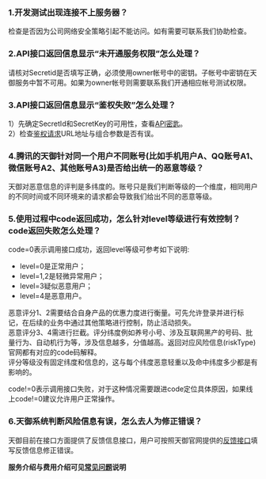 ### 1.开发测试出现连接不上服务器？
检查是否因为公司网络安全策略引起不能访问。如有需要可联系我们协助检查。
### 2.API接口返回信息显示“未开通服务权限”怎么处理？
请核对Secretid是否填写正确，必须使用owner帐号中的密钥。子帐号中密钥在天御服务中暂不可用。如果为owner帐号则需要联系我们开通相应帐号测试权限。
### 3.API接口返回信息显示“鉴权失败”怎么处理？
1）先确定SecretId和SecretKey的可用性，查看[API密匙](http://console.tce.fsphere.cn/capi)。<br>
2）检查[鉴权请求](http://tcecqpoc.fsphere.cn/document/product/295/7287)URL地址与组合参数是否有误。
### 4.腾讯的天御针对同一个用户不同账号(比如手机用户A、QQ账号A1、微信账号A2、其他账号A3)是否给出统一的恶意等级？
天御对恶意信息的评判是多纬度的。账号只是我们判断等级的一个维度，相同用户的不同时间或不同环境来的请求都会导致我们给出不同的恶意等级。
### 5.使用过程中code返回成功，怎么针对level等级进行有效控制？code返回失败怎么处理？
code=0表示调用接口成功，返回level等级可参考如下说明:<br>

* level=0是正常用户；<br>
* level=1,2是轻微异常用户；<br>
* level=3疑似恶意用户；<br>
* level=4是恶意用户。<br>

恶意评分1、2需要结合自身产品的优惠力度进行衡量。可先允许登录并进行标记，在后续的业务中通过其他策略进行控制，防止活动损失。<br>
恶意评分3、4需进行拦截。评分纬度例如养号小号、涉及互联网黑产的号码、批量行为、自动机行为等，涉及信息越多，分值越高。返回对应风险信息(riskType)官网都有对应的code码解释。<br>
评分等级没有固定纬度和信息的，这与每个纬度恶意轻重以及命中纬度多少都是有影响的。<br>

code!=0表示调用接口失败，对于这种情况需要跟进code定位具体原因，如果线上code!=0建议允许用户正常操作。
### 6.天御系统判断风险信息有误，怎么去人为修正错误？
天御目前在接口方面提供了反馈信息接口，用户可按照天御官网提供的[反馈接口](http://tcecqpoc.fsphere.cn/doc/api/254/4052)填写反馈信息修正错误。


**服务介绍与费用介绍可见[常见问题](http://tcecqpoc.fsphere.cn/document/product/295/3442)说明**